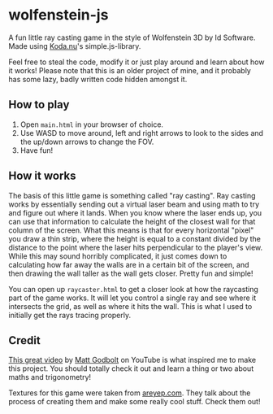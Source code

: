 # wolfenstein-js

A fun little ray casting game in the style of Wolfenstein 3D by Id Software. Made using [Koda.nu](https://koda.nu/)'s simple.js-library.

Feel free to steal the code, modify it or just play around and learn about how it works!
Please note that this is an older project of mine, and it probably has some lazy, badly written code hidden amongst it.

## How to play

1. Open `main.html` in your browser of choice.
2. Use WASD to move around, left and right arrows to look to the sides and the up/down arrows to change the FOV.
3. Have fun!

## How it works

The basis of this little game is something called "ray casting". Ray casting works by essentially sending out a virtual laser beam and using math to try and figure out where it lands.
When you know where the laser ends up, you can use that information to calculate the height of the closest wall for that column of the screen.
What this means is that for every horizontal "pixel" you draw a thin strip, where the height is equal to a constant divided by the distance to the point where the laser hits perpendicular to the player's view. While this may sound horribly complicated, it just comes down to calculating how far away the walls are in a certain bit of the screen, and then drawing the wall taller as the wall gets closer. Pretty fun and simple!

You can open up `raycaster.html` to get a closer look at how the raycasting part of the game works. It will let you control a single ray and see where it intersects the grid, as well as where it hits the wall. This is what I used to initially get the rays tracing properly.

## Credit

[This great video](https://www.youtube.com/watch?v=eOCQfxRQ2pY) by [Matt Godbolt](https://www.youtube.com/channel/UCC3kVzi4cWpLl16KmzsEtiQ) on YouTube is what inspired me to make this project. You should totally check it out and learn a thing or two about maths and trigonometry!

Textures for this game were taken from [areyep.com](http://www.areyep.com/RIPandMCS-TextureLibrary.html). They talk about the process of creating them and make some really cool stuff. Check them out!